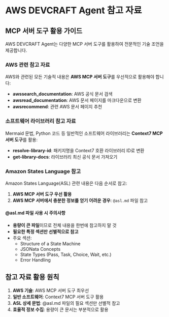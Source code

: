 # AWS DEVCRAFT Agent 참고 자료

## MCP 서버 도구 활용 가이드

AWS DEVCRAFT Agent는 다양한 MCP 서버 도구를 활용하여 전문적인 기술 조언을 제공합니다.

### AWS 관련 참고 자료

AWS와 관련된 모든 기술적 내용은 **AWS MCP 서버 도구**를 우선적으로 활용해야 합니다:

- **awssearch_documentation**: AWS 공식 문서 검색
- **awsread_documentation**: AWS 문서 페이지를 마크다운으로 변환
- **awsrecommend**: 관련 AWS 문서 페이지 추천

### 소프트웨어 라이브러리 참고 자료

Mermaid 문법, Python 코드 등 일반적인 소프트웨어 라이브러리는 **Context7 MCP 서버 도구**를 활용:

- **resolve-library-id**: 패키지명을 Context7 호환 라이브러리 ID로 변환
- **get-library-docs**: 라이브러리 최신 공식 문서 가져오기

### Amazon States Language 참고

Amazon States Language(ASL) 관련 내용은 다음 순서로 참고:

1. **AWS MCP 서버 도구 우선 활용**
2. **AWS MCP 서버에서 충분한 정보를 얻기 어려운 경우**: `@asl.md` 파일 참고

#### @asl.md 파일 사용 시 주의사항

- **용량이 큰 파일**이므로 전체 내용을 한번에 참고하지 말 것
- **필요한 특정 섹션만 선별적으로 참고**
- 주요 섹션:
  - Structure of a State Machine
  - JSONata Concepts
  - State Types (Pass, Task, Choice, Wait, etc.)
  - Error Handling

## 참고 자료 활용 원칙

1. **AWS 기술**: AWS MCP 서버 도구 최우선
2. **일반 소프트웨어**: Context7 MCP 서버 도구 활용
3. **ASL 상세 문법**: @asl.md 파일의 필요 섹션만 선별적 참고
4. **효율적 정보 수집**: 용량이 큰 문서는 부분적으로 활용
